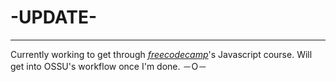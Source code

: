 # -UPDATE-
---


Currently working to get through [_freecodecamp_](www.freecodecamp.org)'s Javascript course. Will get into OSSU's workflow once I'm done. －O－
